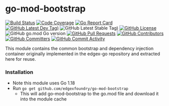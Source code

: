 # go-mod-bootstrap
[![Build Status](https://jenkins.edgexfoundry.org/view/EdgeX%20Foundry%20Project/job/edgexfoundry/job/go-mod-bootstrap/job/main/badge/icon)](https://jenkins.edgexfoundry.org/view/EdgeX%20Foundry%20Project/job/edgexfoundry/job/go-mod-bootstrap/job/main/) [![Code Coverage](https://codecov.io/gh/edgexfoundry/go-mod-bootstrap/branch/main/graph/badge.svg?token=VCvbFSS7gU)](https://codecov.io/gh/edgexfoundry/go-mod-bootstrap) [![Go Report Card](https://goreportcard.com/badge/github.com/edgexfoundry/go-mod-bootstrap)](https://goreportcard.com/report/github.com/edgexfoundry/go-mod-bootstrap) [![GitHub Latest Dev Tag)](https://img.shields.io/github/v/tag/edgexfoundry/go-mod-bootstrap?include_prereleases&sort=semver&label=latest-dev)](https://github.com/edgexfoundry/go-mod-bootstrap/tags) ![GitHub Latest Stable Tag)](https://img.shields.io/github/v/tag/edgexfoundry/go-mod-bootstrap?sort=semver&label=latest-stable) [![GitHub License](https://img.shields.io/github/license/edgexfoundry/go-mod-bootstrap)](https://choosealicense.com/licenses/apache-2.0/) ![GitHub go.mod Go version](https://img.shields.io/github/go-mod/go-version/edgexfoundry/go-mod-bootstrap) [![GitHub Pull Requests](https://img.shields.io/github/issues-pr-raw/edgexfoundry/go-mod-bootstrap)](https://github.com/edgexfoundry/go-mod-bootstrap/pulls) [![GitHub Contributors](https://img.shields.io/github/contributors/edgexfoundry/go-mod-bootstrap)](https://github.com/edgexfoundry/go-mod-bootstrap/contributors) [![GitHub Committers](https://img.shields.io/badge/team-committers-green)](https://github.com/orgs/edgexfoundry/teams/go-mod-bootstrap-committers/members) [![GitHub Commit Activity](https://img.shields.io/github/commit-activity/m/edgexfoundry/go-mod-bootstrap)](https://github.com/edgexfoundry/go-mod-bootstrap/commits)

This module contains the common bootstrap and dependency injection container originally implemented in the edgex-go 
    repository and extracted here for reuse.

### Installation ###
* Note this module uses Go 1.18
* Run ```go get github.com/edgexfoundry/go-mod-bootstrap```
    * This will add go-mod-bootstrap to the go.mod file and download it into the module cache

